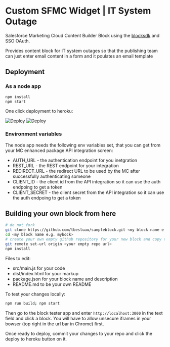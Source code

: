 # Custom SFMC Widget | IT System Outage
Salesforce Marketing Cloud Content Builder Block using the [blocksdk](https://github.com/salesforce-marketingcloud/blocksdk) and SSO OAuth.

Provides content block for IT system outages so that the publishing team can just enter email content in a form and it poulates an email template

## Deployment

### As a node app

```bash
npm install
npm start
```
One click deployment to heroku:

[![Deploy](https://www.herokucdn.com/deploy/button.svg)](https://heroku.com/deploy)
[![Deploy](https://www.herokucdn.com/deploy/button.svg)](https://heroku.com/deploy) 

### Environment variables

The node app needs the following env variables set, that you can get from your MC enhanced package API integration screen:

* AUTH_URL - the authentication endpoint for you inetgration
* REST_URL - the REST endpoint for your integration
* REDIRECT_URL - the redirect URL to be used by the MC after successfully authenticating someone
* CLIENT_ID - the client id from the API integration so it can use the auth endpoing to get a token 
* CLIENT_SECRET - the client secret from the API integration so it can use the auth endpoing to get a token 

## Building your own block from here

```bash
# do not fork
git clone https://github.com/tbesluau/sampleblock.git <my block name e.g. myblock>
cd <my block name e.g. mybock>
# create your own empty github repository for your new block and copy the clone url for it
git remote set-url origin <your empty repo url>
npm install
```

Files to edit:

* src/main.js for your code
* dist/index.html for your markup
* package.json for your block name and description
* README.md to be your own README

To test your changes locally:

```bash
npm run build; npm start
```

Then go to the block tester app and enter `http://localhost:3000` in the text field and click a block. You will have to allow unsecure iframes in your bowser (top right in the url bar in Chrome) first.

Once ready to deploy, commit your changes to your repo and click the deploy to heroku button on it.
